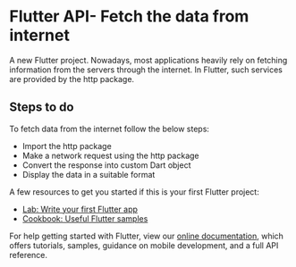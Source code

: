 # Flutter API- Fetch the data from internet 

A new Flutter project.
Nowadays, most applications heavily rely on fetching information from the servers through the internet.
In Flutter, such services are provided by the http package.

## Steps to do

To fetch data from the internet follow the below steps:

- Import the http package
- Make a network request using the http package
- Convert the response into custom Dart object
- Display the data in a suitable format


A few resources to get you started if this is your first Flutter project:

- [Lab: Write your first Flutter app](https://flutter.dev/docs/get-started/codelab)
- [Cookbook: Useful Flutter samples](https://flutter.dev/docs/cookbook)

For help getting started with Flutter, view our
[online documentation](https://flutter.dev/docs), which offers tutorials,
samples, guidance on mobile development, and a full API reference.
